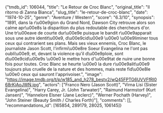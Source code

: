 {"tmdb_id": 106044, "title": "Le Retour de Croc Blanc", "original_title": "Il ritorno di Zanna Bianca", "slug_title": "le-retour-de-croc-blanc", "date": "1974-10-25", "genre": "Aventure / Western", "score": "6.3/10", "synopsis": "1891, dans la r\u00e9gion du Grand Nord, Dawson City retrouve alors son calme apr\u00e8s la disparition du plus redoutable des chercheurs d'or. Une tr\u00eave de courte dur\u00e9e puisque le bandit r\u00e9apparait sous une autre identit\u00e9, d\u00e9cid\u00e9 \u00e0 \u00e9liminer tous ceux qui contrarient ses plans. Mais ses vieux ennemis, Croc Blanc, le journaliste Jason Scott, l'infirmi\u00e8re Soeur Evangelina ne l'ont pas oubli\u00e9, et, devant la violence qu'il d\u00e9ploie, sont d\u00e9cid\u00e9s \u00e0 le mettre hors d'\u00e9tat de nuire une bonne fois pour toutes. Croc Blanc se heurte \u00e0 la dure r\u00e9alit\u00e9 toujours plus cruelle de la nature et des hommes, mais reste fid\u00e8le \u00e0 ceux qui sauront l'apprivoiser.", "image": "https://image.tmdb.org/t/p/w185_and_h278_bestv2/wQ45FPTG6UVVFfRI068rKjAoJWN.jpg", "actors": ["Franco Nero (Jason Scott)", "Virna Lisi (Sister Evangelina)", "Harry Carey, Jr. (John Tarwater)", "Raimund Harmstorf (Kurt Jansen)", "Hannelore Elsner (Jane Leclerc)", "Werner Pochath (Harvey)", "John Steiner (Beauty Smith / Charles Forth)"], "comments": [], "recommandations_id": [165854, 289179, 28025, 106145]}